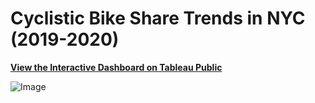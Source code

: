 # Cyclistic Bike Share Trends in NYC (2019-2020)

**[View the Interactive Dashboard on Tableau Public](https://public.tableau.com/profile/your_username/viz/CyclisticBikeShareTrendsinNYC20192020/Story1)**

![Image](https://github.com/user-attachments/assets/fa0a6de9-1231-4d80-8b8b-e1c7fd4a3be4)
